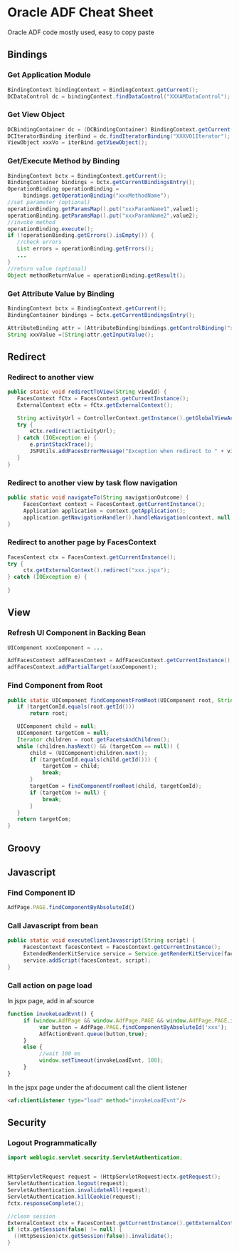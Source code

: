 # Oracle ADF Cheat Sheet

Oracle ADF code mostly used, easy to copy paste

## Bindings

### Get Application Module
```java
BindingContext bindingContext = BindingContext.getCurrent(); 
DCDataControl dc = bindingContext.findDataControl("XXXAMDataControl");
```
### Get View Object
```java
DCBindingContainer dc = (DCBindingContainer) BindingContext.getCurrent().getCurrentBindingsEntry();
DCIteratorBinding iterBind = dc.findIteratorBinding("XXXVO1Iterator");
ViewObject xxxVo = iterBind.getViewObject();
```
### Get/Execute Method by Binding  
```java
BindingContext bctx = BindingContext.getCurrent();
BindingContainer bindings = bctx.getCurrentBindingsEntry();
OperationBinding operationBinding = 
     bindings.getOperationBinding("xxxMethodName");
//set parameter (optional)
operationBinding.getParamsMap().put("xxxParamName1",value1);
operationBinding.getParamsMap().put("xxxParamName2",value2);
//invoke method
operationBinding.execute();
if (!operationBinding.getErrors().isEmpty()) {
   //check errors
   List errors = operationBinding.getErrors();
   ...
}
//return value (optional)
Object methodReturnValue = operationBinding.getResult();
```

### Get Attribute Value by Binding  
```java
BindingContext bctx = BindingContext.getCurrent();
BindingContainer bindings = bctx.getCurrentBindingsEntry();

AttributeBinding attr = (AttributeBinding)bindings.getControlBinding("xxxValue");
String xxxValue =(String)attr.getInputValue();

```

## Redirect

### Redirect to another view
```java
public static void redirectToView(String viewId) {
   FacesContext fCtx = FacesContext.getCurrentInstance();
   ExternalContext eCtx = fCtx.getExternalContext();

   String activityUrl = ControllerContext.getInstance().getGlobalViewActivityURL(viewId);
   try {
       eCtx.redirect(activityUrl);
   } catch (IOException e) {
       e.printStackTrace();
       JSFUtils.addFacesErrorMessage("Exception when redirect to " + viewId);
   }
}
```

### Redirect to another view by task flow navigation
```java
public static void navigateTo(String navigationOutcome) {
     FacesContext context = FacesContext.getCurrentInstance();
     Application application = context.getApplication();
     application.getNavigationHandler().handleNavigation(context, null, navigationOutcome);
}
```

### Redirect to another page by FacesContext
```java
FacesContext ctx = FacesContext.getCurrentInstance();
try {
     ctx.getExternalContext().redirect("xxx.jspx");
} catch (IOException e) {
     
}
```

## View

### Refresh UI Component in Backing Bean

```java
UIComponent xxxComponent = ...

AdfFacesContext adfFacesContext = AdfFacesContext.getCurrentInstance();
adfFacesContext.addPartialTarget(xxxComponent);
```

### Find Component from Root
```java
public static UIComponent findComponentFromRoot(UIComponent root, String targetComId) {
   if (targetComId.equals(root.getId()))
       return root;

   UIComponent child = null;
   UIComponent targetCom = null;
   Iterator children = root.getFacetsAndChildren();
   while (children.hasNext() && (targetCom == null)) {
       child = (UIComponent)children.next();
       if (targetComId.equals(child.getId())) {
           targetCom = child;
           break;
       }
       targetCom = findComponentFromRoot(child, targetComId);
       if (targetCom != null) {
           break;
       }
   }
   return targetCom;
}

```

## Groovy

## Javascript

### Find Component ID 
``` javascript
AdfPage.PAGE.findComponentByAbsoluteId()
```

### Call Javascript from bean
```java
public static void executeClientJavascript(String script) {
     FacesContext facesContext = FacesContext.getCurrentInstance();
     ExtendedRenderKitService service = Service.getRenderKitService(facesContext, ExtendedRenderKitService.class);
     service.addScript(facesContext, script);
}
```
### Call action on page load

In jspx page, add in af:source
```javascript
function invokeLoadEvnt() {
     if (window.AdfPage && window.AdfPage.PAGE && window.AdfPage.PAGE.isSynchronizedWithServer()) {
          var button = AdfPage.PAGE.findComponentByAbsoluteId('xxx');
          AdfActionEvent.queue(button,true);
     }
     else {
          //wait 100 ms
          window.setTimeout(invokeLoadEvnt, 100);
     }
}
```
In the jspx page under the af:document call the client listener
```html
<af:clientListener type="load" method="invokeLoadEvnt"/>
```

## Security

### Logout Programmatically
```java
import weblogic.servlet.security.ServletAuthentication;


HttpServletRequest request = (HttpServletRequest)ectx.getRequest();  
ServletAuthentication.logout(request);  
ServletAuthentication.invalidateAll(request);   
ServletAuthentication.killCookie(request);  
fctx.responseComplete();  

//clean session
ExternalContext ctx = FacesContext.getCurrentInstance().getExternalContext();
if (ctx.getSession(false) != null) {
  ((HttpSession)ctx.getSession(false)).invalidate();
}
```
